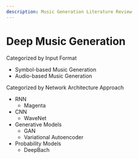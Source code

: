 ```yaml
---
description: Music Generation Literature Review
---
```


# Deep Music Generation

Categorized by Input Format

* Symbol-based Music Generation
* Audio-based Music Generation

Categorized by Network Architecture Approach

* RNN
  * Magenta
* CNN
  * WaveNet
* Generative Models
  * GAN
  * Variational Autoencoder
* Probability Models
  * DeepBach

